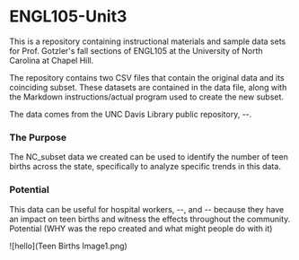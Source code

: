 # ENGL105-Unit3
This is a repository containing instructional materials and sample data sets for Prof. Gotzler's fall sections of ENGL105 at the University of North Carolina at Chapel Hill.

The repository contains two CSV files that contain the original data and its coinciding subset. These datasets are contained in the data file, along with the Markdown instructions/actual program used to create the new subset.

The data comes from the UNC Davis Library public repository, --. 


### The Purpose
The NC_subset data we created can be used to identify the number of teen births across the state, specifically to analyze specific trends in this data. 

### Potential 
This data can be useful for hospital workers, --, and -- because they have an impact on teen births and witness the effects throughout the community. 
Potential (WHY was the repo created and what might people do with it) 

![hello](Teen Births Image1.png)
